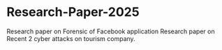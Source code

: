 # Research-Paper-2025
Research paper on Forensic of Facebook application
Research paper on Recent 2 cyber attacks on tourism company.

